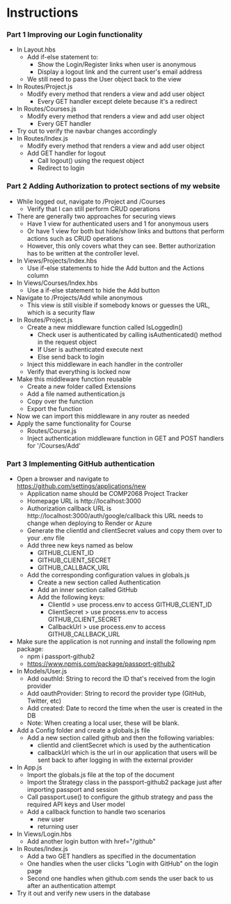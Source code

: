 # Instructions

### Part 1 Improving our Login functionality

- In Layout.hbs
    - Add if-else statement to:
        - Show the Login/Register links when user is anonymous
        - Display a logout link and the current user's email address
    - We still need to pass the User object back to the view
- In Routes/Project.js
    - Modify every method that renders a view and add user object
        - Every GET handler except delete because it's a redirect
- In Routes/Courses.js
    - Modify every method that renders a view and add user object
        - Every GET handler
-  Try out to verify the navbar changes accordingly
- In Routes/Index.js
    - Modify every method that renders a view and add user object
    - Add GET handler for logout
        - Call logout() using the request object
        - Redirect to login

### Part 2 Adding Authorization to protect sections of my website

- While logged out, navigate to /Project and /Courses
    - Verify that I can still perform CRUD operations
- There are generally two approaches for securing views
    - Have 1 view for authenticated users and 1 for anonymous users
    - Or have 1 view for both but hide/show links and buttons that perform actions such as CRUD operations
    - However, this only covers what they can see. Better authorization has to be written at the controller level.
- In Views/Projects/Index.hbs
    - Use if-else statements to hide the Add button and the Actions column
- In Views/Courses/Index.hbs
    - Use a if-else statement to hide the Add button 
- Navigate to /Projects/Add while anonymous
    - This view is still visible if somebody knows or guesses the URL, which is a security flaw
- In Routes/Project.js
    - Create a new middleware function called IsLoggedIn()
        - Check user is authenticated by calling isAuthenticated() method in the request object
        - If User is authenticated execute next
        - Else send back to login
    - Inject this middleware in each handler in the controller
    - Verify that everything is locked now
- Make this middleware function reusable
    - Create a new folder called Extensions
    - Add a file named authentication.js
    - Copy over the function
    - Export the function
- Now we can import this middleware in any router as needed
- Apply the same functionality for Course
    - Routes/Course.js
    - Inject authentication middleware function in GET and POST handlers for '/Courses/Add'

### Part 3 Implementing GitHub authentication

- Open a browser and navigate to https://github.com/settings/applications/new
    - Application name should be COMP2068 Project Tracker
    - Homepage URL is http://localhost:3000
    - Authorization callback URL is http://localhost:3000/auth/google/callback this URL needs to change when deploying to Render or Azure
    - Generate the clientId and clientSecret values and copy them over to your .env file
    - Add three new keys named as below
        - GITHUB_CLIENT_ID
        - GITHUB_CLIENT_SECRET
        - GITHUB_CALLBACK_URL
    - Add the corresponding configuration values in globals.js
        - Create a new section called Authentication
        - Add an inner section called GitHub
        - Add the following keys:
            - ClientId > use process.env to access GITHUB_CLIENT_ID
            - ClientSecret > use process.env to access GITHUB_CLIENT_SECRET
            - CallbackUrl > use process.env to access GITHUB_CALLBACK_URL
- Make sure the application is not running and install the following npm package:
    - npm i passport-github2
    - https://www.npmjs.com/package/passport-github2
- In Models/User.js
    - Add oauthId: String to record the ID that's received from the login provider
    - Add oauthProvider: String to record the provider type (GitHub, Twitter, etc)
    - Add created: Date to record the time when the user is created in the DB
    - Note: When creating a local user, these will be blank.
- Add a Config folder and create a globals.js file
    - Add a new section called github and then the following variables:
        - clientId and clientSecret which is used by the authentication
        - callbackUrl which is the url in our application that users will be sent back to after logging in with the external provider
- In App.js
    - Import the globals.js file at the top of the document
    - Import the Strategy class in the passport-github2 package just after importing passport and session
    - Call passport.use() to configure the github strategy and pass the required API keys and User model
    - Add a callback function to handle two scenarios
        - new user
        - returning user
- In Views/Login.hbs
    - Add another login button with href="/github"
- In Routes/Index.js
    - Add a two GET handlers as specified in the documentation
    - One handles when the user clicks "Login with GitHub" on the login page
    - Second one handles when github.com sends the user back to us after an authentication attempt
- Try it out and verify new users in the database